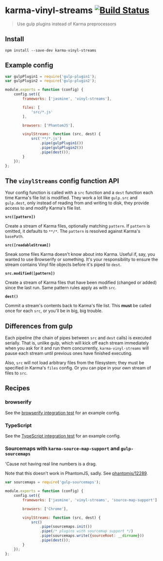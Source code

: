 # karma-vinyl-streams [![Build Status](https://travis-ci.org/wilsonjackson/karma-vinyl-streams.svg?branch=master)](https://travis-ci.org/wilsonjackson/karma-vinyl-streams)

> Use gulp plugins instead of Karma preprocessors

## Install

```
npm install --save-dev karma-vinyl-streams
```

## Example config

```js
var gulpPlugin1 = require('gulp-plugin1');
var gulpPlugin2 = require('gulp-plugin2');

module.exports = function (config) {
    config.set({
        frameworks: ['jasmine', 'vinyl-streams'],

        files: [
            'src/*.js'
        ],

        browsers: ['PhantomJS'],

        vinylStreams: function (src, dest) {
            src('**/*.js')
                .pipe(gulpPlugin1())
                .pipe(gulpPlugin2())
                .pipe(dest());
        }
    });
};
```

## The `vinylStreams` config function API

Your config function is called with a `src` function and a `dest` function each time Karma's file list
is modified. They work a lot like `gulp.src` and `gulp.dest`, only instead of reading from and writing
to disk, they provide access to and modify Karma's file list.

**`src([pattern])`**

Create a stream of Karma files, optionally matching `pattern`. If `pattern` is omitted, it
defaults to `**/*`. The `pattern` is resolved against Karma's `basePath`.

**`src([readableStream])`**

Sneak some files Karma doesn't know about into Karma. Useful if, say, you wanted to use Browserify or
something. It's your responsibility to ensure the stream contains Vinyl file objects before it's piped
to `dest`.

**`src.modified([pattern])`**

Create a stream of Karma files that have been modified (changed or added) since the last run.
Same pattern rules apply as with `src`.

**`dest()`**

Commit a stream's contents back to Karma's file list. This **must** be called once for each `src`, or
you'll be in big, big trouble.

## Differences from gulp

Each pipeline (the chain of pipes between `src` and `dest` calls) is executed serially. That is,
unlike gulp, which will kick off each stream immediately when you ask for it and run them concurrently,
`karma-vinyl-streams` will pause each stream until previous ones have finished executing.

Also, `src` will not load arbitrary files from the filesystem; they must be specified in Karma's
`files` config. Or you can pipe in your own stream of files to `src`.

## Recipes

### browserify

See the [browserify integration test](test/integration/karma.browserify.conf.js) for an example config.

### TypeScript

See the [TypeScript integration test](test/integration/karma.typescript.conf.js) for an example config.

### Sourcemaps with `karma-source-map-support` and `gulp-sourcemaps`

'Cause not having real line numbers is a drag.

Note that this doesn't work in PhantomJS, sadly. See [phantomjs/12289](https://github.com/ariya/phantomjs/issues/12289).

```js
var sourcemaps = require('gulp-sourcemaps');

module.exports = function (config) {
    config.set({
        frameworks: ['jasmine', 'vinyl-streams', 'source-map-support'],

        browsers: ['Chrome'],

        vinylStreams: function (src, dest) {
            src()
                .pipe(sourcemaps.init())
                .pipe(/* plugins with sourcemap support */)
                .pipe(sourcemaps.write({sourceRoot: __dirname}))
                .pipe(dest());
        }
    });
};
```
